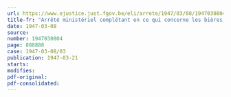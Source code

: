 ```yaml
---
url: https://www.ejustice.just.fgov.be/eli/arrete/1947/03/08/1947030804/justel
title-fr: "Arrêté ministériel complétant en ce qui concerne les bières, l'arrêté ministériel du 23 mai 1946, portant diminution et règlementation des prix des produits alimentaires, des boissons, des produits manufacturés du tabac et de certains produits agricoles"
date: 1947-03-08
source:
number: 1947030804
page: 888888
case: 1947-03-08/03
publication: 1947-03-21
starts:
modifies:
pdf-original:
pdf-consolidated:
---
```


